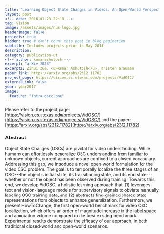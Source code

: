 ```yaml
---
title: "Learning Object State Changes in Videos: An Open-World Perspective"
layout: post
<!-- date: 2016-01-23 22:10 -->
tag: vision
image: /assets/images/nus-logo.jpg
headerImage: false
projects: true
hidden: true # don't count this post in blog pagination
subtitle: Includes projects prior to May 2018
description: 
category: publication-ut
<!-- author: kumarashutosh -->
excerpt: "arXiv 2023"
excerpt2: Zihui Xue, <u>Kumar Ashutosh</u>, Kristen Grauman
paper_link: https://arxiv.org/abs/2312.11782
project_page: https://vision.cs.utexas.edu/projects/VidOSC/
externalLink: false
year: year2017
image:
  feature: "intro_oscc.png"
---
```


Please refer to the project page: [https://vision.cs.utexas.edu/projects/VidOSC/](https://vision.cs.utexas.edu/projects/VidOSC/) and the paper: [https://arxiv.org/abs/2312.11782](https://arxiv.org/abs/2312.11782)

### Abstract &nbsp;

Object State Changes (OSCs) are pivotal for video understanding. While humans can effortlessly generalize OSC understanding from familiar to unknown objects, current approaches are confined to a closed vocabulary. Addressing this gap, we introduce a novel open-world formulation for the video OSC problem. The goal is to temporally localize the three stages of an OSC---the object's initial state, its transitioning state, and its end state---whether or not the object has been observed during training. Towards this end, we develop VidOSC, a holistic learning approach that: (1) leverages text and vision-language models for supervisory signals to obviate manually labeling OSC training data, and (2) abstracts fine-grained shared state representations from objects to enhance generalization. Furthermore, we present HowToChange, the first open-world benchmark for video OSC localization, which offers an order of magnitude increase in the label space and annotation volume compared to the best existing benchmark. Experimental results demonstrate the efficacy of our approach, in both traditional closed-world and open-world scenarios.